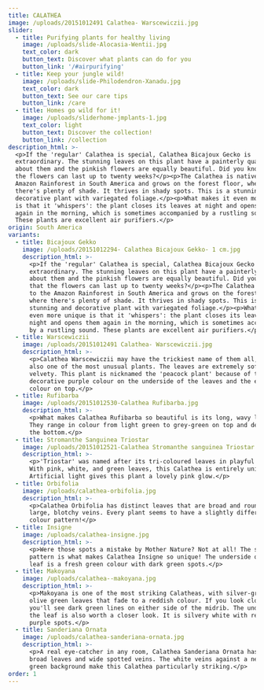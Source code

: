 ```yaml
---
title: CALATHEA
image: /uploads/20151012491 Calathea- Warscewiczii.jpg
slider:
  - title: Purifying plants for healthy living
    image: /uploads/slide-Alocasia-Wentii.jpg
    text_color: dark
    button_text: Discover what plants can do for you
    button_link: '/#airpurifying'
  - title: Keep your jungle wild!
    image: /uploads/slide-Philodendron-Xanadu.jpg
    text_color: dark
    button_text: See our care tips
    button_link: /care
  - title: Homes go wild for it!
    image: /uploads/sliderhome-jmplants-1.jpg
    text_color: light
    button_text: Discover the collection!
    button_link: /collection
description_html: >-
  <p>If the 'regular' Calathea is special, Calathea Bicajoux Gecko is
  extraordinary. The stunning leaves on this plant have a painterly quality
  about them and the pinkish flowers are equally beautiful. Did you know that
  the flowers can last up to twenty weeks?</p><p>The Calathea is native to the
  Amazon Rainforest in South America and grows on the forest floor, where
  there's plenty of shade. It thrives in shady spots. This is a stunning and
  decorative plant with variegated foliage.</p><p>What makes it even more unique
  is that it 'whispers': the plant closes its leaves at night and opens them
  again in the morning, which is sometimes accompanied by a rustling sound.
  These plants are excellent air purifiers.</p>
origin: South America
variants:
  - title: Bicajoux Gekko
    image: /uploads/20151012294- Calathea Bicajoux Gekko- 1 cm.jpg
    description_html: >-
      <p>If the 'regular' Calathea is special, Calathea Bicajoux Gecko is
      extraordinary. The stunning leaves on this plant have a painterly quality
      about them and the pinkish flowers are equally beautiful. Did you know
      that the flowers can last up to twenty weeks?</p><p>The Calathea is native
      to the Amazon Rainforest in South America and grows on the forest floor,
      where there's plenty of shade. It thrives in shady spots. This is a
      stunning and decorative plant with variegated foliage.</p><p>What makes it
      even more unique is that it 'whispers': the plant closes its leaves at
      night and opens them again in the morning, which is sometimes accompanied
      by a rustling sound. These plants are excellent air purifiers.</p>
  - title: Warscewiczii
    image: /uploads/20151012491 Calathea- Warscewiczii.jpg
    description_html: >-
      <p>Calathea Warscewiczii may have the trickiest name of them all, but it's
      also one of the most unusual plants. The leaves are extremely soft, almost
      velvety. This plant is nicknamed the 'peacock plant' because of the
      decorative purple colour on the underside of the leaves and the emerald
      colour on top.</p>
  - title: Rufibarba
    image: /uploads/20151012530-Calathea Rufibarba.jpg
    description_html: >-
      <p>What makes Calathea Rufibarba so beautiful is its long, wavy leaves.
      They range in colour from light green to grey-green on top and deep red on
      the bottom.</p>
  - title: Stromanthe Sanguinea Triostar
    image: /uploads/20151012521-Calathea Stromanthe sanguinea Triostar.jpg
    description_html: >-
      <p>'Triostar' was named after its tri-coloured leaves in playful patterns.
      With pink, white, and green leaves, this Calathea is entirely unique.
      Artificial light gives this plant a lovely pink glow.</p>
  - title: Orbifolia
    image: /uploads/calathea-orbifolia.jpg
    description_html: >-
      <p>Calathea Orbifolia has distinct leaves that are broad and round, with
      large, blotchy veins. Every plant seems to have a slightly different
      colour pattern!</p>
  - title: Insigne
    image: /uploads/calathea-insigne.jpg
    description_html: >-
      <p>Were those spots a mistake by Mother Nature? Not at all! The striking
      pattern is what makes Calathea Insigne so unique! The underside of the
      leaf is a fresh green colour with dark green spots.</p>
  - title: Makoyana
    image: /uploads/calathea--makoyana.jpg
    description_html: >-
      <p>Makoyana is one of the most striking Calatheas, with silver-green to
      olive green leaves that fade to a reddish colour. If you look closely
      you'll see dark green lines on either side of the midrib. The underside of
      the leaf is also worth a closer look. It is silvery white with reddish
      purple spots.</p>
  - title: Sanderiana Ornata
    image: /uploads/calathea-sanderiana-ornata.jpg
    description_html: >-
      <p>A real eye-catcher in any room, Calathea Sanderiana Ornata has round,
      broad leaves and wide spotted veins. The white veins against a neutral
      green background make this Calathea particularly striking.</p>
order: 1
---
```



